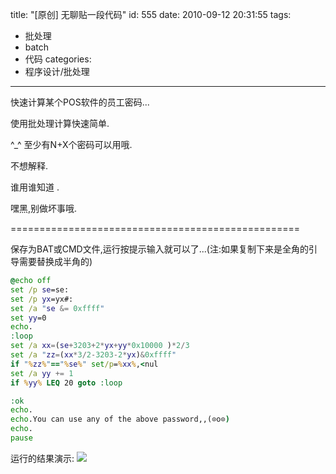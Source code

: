 title: "[原创] 无聊贴一段代码"
id: 555
date: 2010-09-12 20:31:55
tags: 
- 批处理
- batch
- 代码
categories: 
- 程序设计/批处理
---

快速计算某个POS软件的员工密码...

使用批处理计算快速简单.

^_^ 至少有N+X个密码可以用哦.

不想解释.

谁用谁知道 .

嘿黑,别做坏事哦.

==================================================

保存为BAT或CMD文件,运行按提示输入就可以了...(注:如果复制下来是全角的引导需要替换成半角的)

```bat
@echo off
set /p se=se:
set /p yx=yx#:
set /a "se &= 0xffff"
set yy=0
echo.
:loop
set /a xx=(se+3203+2*yx+yy*0x10000 )*2/3
set /a "zz=(xx*3/2-3203-2*yx)&0xffff"
if "%zz%"=="%se%" set/p=%xx%,<nul
set /a yy += 1
if %yy% LEQ 20 goto :loop

:ok
echo.
echo.You can use any of the above password,,(⊙o⊙)
echo.
pause

```
运行的结果演示:
 ![]([CDN_URL]:/upload/2010/09/8B8D0CDF9DFF0A2AD4B9CA2AC793323D2C331CEA.jpg)
